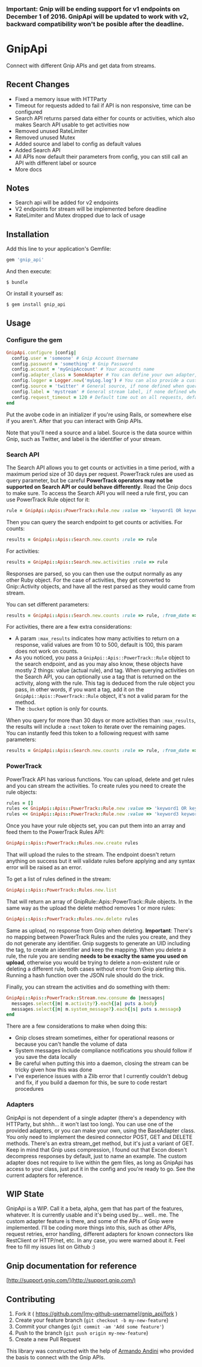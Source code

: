 ### Important: Gnip will be ending support for v1 endpoints on December 1 of 2016. GnipApi will be updated to work with v2, backward compatibility won't be posible after the deadline.

# GnipApi

Connect with different Gnip APIs and get data from streams.

## Recent Changes

- Fixed a memory issue with HTTParty
- Timeout for requests added to fail if API is non responsive, time can be configured
- Search API returns parsed data either for counts or activities, which also makes Search API usable to get activities now
- Removed unused RateLimiter
- Removed unused Mutex
- Added source and label to config as default values
- Added Search API
- All APIs now default their parameters from config, you can still call an API with different label or source
- More docs

## Notes

- Search api will be added for v2 endpoints
- V2 endpoints for stream will be implemented before deadline
- RateLimiter and Mutex dropped due to lack of usage

## Installation

Add this line to your application's Gemfile:

```ruby
gem 'gnip_api'
```

And then execute:

    $ bundle

Or install it yourself as:

    $ gem install gnip_api

## Usage

### Configure the gem

```ruby
GnipApi.configure |config|
  config.user = 'someone' # Gnip Account Username
  config.password = 'something' # Gnip Password
  config.account = 'myGnipAccount' # Your accounts name
  config.adapter_class = SomeAdapter # You can define your own adapter, more in the following section
  config.logger = Logger.new('myLog.log') # You can also provide a custom logger
  config.source = 'twitter' # General source, if none defined when quering, this will be used
  config.label = 'mystream' # General stream label, if none defined when quering, this will be used
  config.request_timeout = 120 # Default time out on all requests, defaults to 60
end
```

Put the avobe code in an initializer if you're using Rails, or somewhere else if you aren't. After that you can interact with Gnip APIs.

Note that you'll need a source and a label. Source is the data source within Gnip, such as Twitter, and label is the identifier of your stream.

### Search API

The Search API allows you to get counts or activities in a time period, with a maximum period size of 30 days per request. PowerTrack rules are used as query parameter, but be careful **PowerTrack operators may not be supported on Search API or could behave differently**. Read the Gnip docs to make sure.
To access the Search API you will need a rule first, you can use PowerTrack Rule object for it:

```ruby
rule = GnipApi::Apis::PowerTrack::Rule.new :value => 'keyword1 OR keyword2'
```

Then you can query the search endpoint to get counts or activities. For counts:

```ruby
results = GnipApi::Apis::Search.new.counts :rule => rule
```

For activities:

```ruby
results = GnipApi::Apis::Search.new.activities :rule => rule
```

Responses are parsed, so you can then use the output normally as any other Ruby object. For the case of activities, they get converted to Gnip::Activity objects, and have all the rest parsed as they would came from stream.

You can set different parameters:

```ruby
results = GnipApi::Apis::Search.new.counts :rule => rule, :from_date => DateTime.parse('2016-01-01 00:00'), :to_date => DateTime.parse('2016-05-01 22:00'), :bucket => 'day'
```

For activities, there are a few extra considerations:

- A param ```:max_results``` indicates how many activities to return on a response, valid values are from 10 to 500, default is 100, this param does not work on counts.
- As you noticed, you pass a ```GnipApi::Apis::PowerTrack::Rule``` object to the search endpoint, and as you may also know, these objects have mostly 2 things: value (actual rule), and tag. When querying activities on the Search API, you can optionally use a tag that is returned on the activity, along with the rule. This tag is deduced from the rule object you pass, in other words, if you want a tag, add it on the ```GnipApi::Apis::PowerTrack::Rule``` object, it's not a valid param for the method.
- The ```:bucket``` option is only for counts.

When you query for more than 30 days or more activities than ```:max_results```, the results will include a ```:next``` token to iterate over the remaining pages. You can instantly feed this token to a following request with same parameters:

```ruby
results = GnipApi::Apis::Search.new.counts :rule => rule, :from_date => DateTime.parse('2016-01-01 00:00'), :to_date => DateTime.parse('2016-05-01 22:00'), :bucket => 'day', :next_token => 'token_from_previous_request'
```

### PowerTrack

PowerTrack API has various functions. You can upload, delete and get rules and you can stream the activities. To create rules you need to create the rule objects:

```ruby
rules = [] 
rules << GnipApi::Apis::PowerTrack::Rule.new :value => 'keyword1 OR keyword2', :tag => 'first_rule'
rules << GnipApi::Apis::PowerTrack::Rule.new :value => 'keyword3 keyword4', :tag => 'second_rule'
```

Once you have your rule objects set, you can put them into an array and feed them to the PowerTrack Rules API:

```ruby
GnipApi::Apis::PowerTrack::Rules.new.create rules
```

That will upload the rules to the stream. The endpoint doesn't return anything on success but it will validate rules before applying and any syntax error will be raised as an error.

To get a list of rules defined in the stream:

```ruby
GnipApi::Apis::PowerTrack::Rules.new.list
```

That will return an array of GnipRule::Apis::PowerTrack::Rule objects. In the same way as the upload the delete method removes 1 or more rules:

```ruby
GnipApi::Apis::PowerTrack::Rules.new.delete rules
```

Same as upload, no response from Gnip when deleting.
**Important**: There's no mapping between PowerTrack Rules and the rules you create, and they do not generate any identifier. Gnip suggests to generate an UID including the tag, to create an identifier and keep the mapping. When you delete a rule, the rule you are sending **needs to be exaclty the same you used on upload**, otherwise you would be trying to delete a non-existent rule or deleting a different rule, both cases without error from Gnip alerting this. Running a hash function over the JSON rule should do the trick.

Finally, you can stream the activities and do something with them:

```ruby
GnipApi::Apis::PowerTrack::Stream.new.consume do |messages|
  messages.select{|m| m.activity?}.each{|a| puts a.body}
  messages.select{|m| m.system_message?}.each{|s| puts s.message}
end
```

There are a few considerations to make when doing this:

- Gnip closes stream sometimes, either for operational reasons or because you can't handle the volume of data
- System messages include compliance notifications you should follow if you save the data locally
- Be careful when putting this into a daemon, closing the stream can be tricky given how this was done
- I've experience issues with a Zlib error that I currently couldn't debug and fix, if you build a daemon for this, be sure to code restart procedures

### Adapters

GnipApi is not dependent of a single adapter (there's a dependency with HTTParty, but shhh... it won't last too long). You can use one of the provided adapters, or you can make your own, using the BaseAdapter class. You only need to implement the desired connector POST, GET and DELETE methods. There's an extra stream_get method, but it's just a variant of GET. Keep in mind that Gnip uses compression, I found out that Excon doesn't decompress responses by default, just to name an example.
The custom adapter does not require to live within the gem files, as long as GnipApi has access to your class, just put it in the config and you're ready to go. See the current adapters for reference.

## WIP State

GnipApi is a WIP. Call it a beta, alpha, gem that has part of the features, whatever. It is currently usable and it's being used by... well.. me. The custom adapter feature is there, and some of the APIs of Gnip were implemented. I'll be coding more things into this, such as other APIs, request retries, error handling, different adapters for known connectors like RestClient or HTTP/net, etc.
In any case, you were warned about it. Feel free to fill my issues list on Github :)

## Gnip documentation for reference

[http://support.gnip.com/](http://support.gnip.com/)

## Contributing

1. Fork it ( https://github.com/[my-github-username]/gnip_api/fork )
2. Create your feature branch (`git checkout -b my-new-feature`)
3. Commit your changes (`git commit -am 'Add some feature'`)
4. Push to the branch (`git push origin my-new-feature`)
5. Create a new Pull Request

This library was constructed with the help of [Armando Andini](https://github.com/antico5) who provided the basis to connect with the Gnip APIs.
